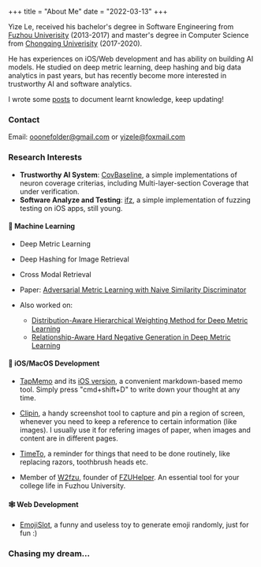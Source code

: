 +++
title = "About Me"
date = "2022-03-13"
+++

Yize Le, received his bachelor's degree in Software Engineering from [Fuzhou Univerisity](https://ccds.fzu.edu.cn) (2013-2017) and master's degree in Computer Science from [Chongqing Univerisity](http://www.cs.cqu.edu.cn) (2017-2020). 

He has experiences on iOS/Web development and has ability on building AI models. He studied on deep metric learning, deep hashing and big data analytics in past years, but has recently become more interested in trustworthy AI and software analytics. 

I wrote some [posts](/posts) to document learnt knowledge, keep updating!

### Contact

Email: ooonefolder@gmail.com or yizele@foxmail.com

### Research Interests

- **Trustworthy AI System**: [CovBaseline](https://github.com/hagemon/CovBaseline), a simple implementations of neuron coverage criterias, including  Multi-layer-section Coverage that under verification.
- **Software Analyze and Testing**: [ifz](https://github.com/hagemon/ifz), a simple implementation of fuzzing testing on iOS apps, still young.

#### 🤖️ Machine Learning

- Deep Metric Learning

- Deep Hashing for Image Retrieval

- Cross Modal Retrieval

- Paper: [Adversarial Metric Learning with Naive Similarity Discriminator](https://www.jstage.jst.go.jp/article/transinf/E103.D/6/E103.D_2019EDP7278/_article/-char/en)

- Also worked on: 
    - [Distribution-Aware Hierarchical Weighting Method for Deep Metric Learning](https://ieeexplore.ieee.org/document/9414864)
    - [Relationship-Aware Hard Negative Generation in Deep Metric Learning](https://www.researchgate.net/publication/343751365_Relationship-Aware_Hard_Negative_Generation_in_Deep_Metric_Learning)

#### 🍎 iOS/MacOS Development
- [TapMemo](https://github.com/hagemon/TapMemo) and its [iOS version](https://github.com/hagemon/TapMemo-for-iOS), a convenient markdown-based memo tool. Simply press "cmd+shift+D" to write down your thought at any time.

- [Clipin](https://github.com/hagemon/Clipin), a handy screenshot tool to capture and pin a region of screen, whenever you need to keep a reference to certain information (like images). I usually use it for refering images of paper, when images and content are in different pages.

- [TimeTo](https://github.com/hagemon/TimeTo), a reminder for things that need to be done routinely, like replacing razors, toothbrush heads etc.

- Member of [W2fzu](https://www.w2fzu.com), founder of [FZUHelper](https://fzuhelper.w2fzu.com). An essential tool for your college life in Fuzhou University.

#### 🕸️ Web Development

- [EmojiSlot](https://hagemon.github.io/emoji-slot), a funny and useless toy to generate emoji randomly, just for fun :)

### Chasing my dream...